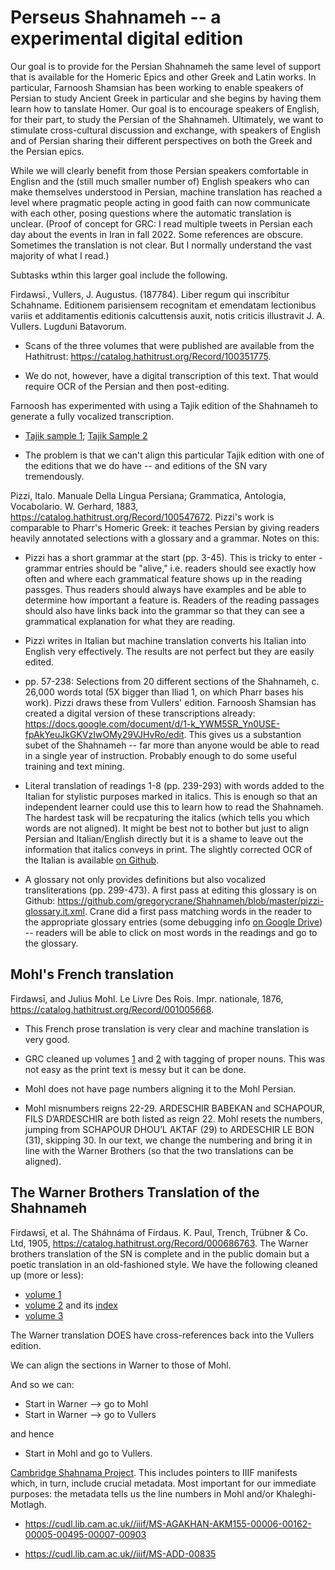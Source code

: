 # Perseus Shahnameh -- a experimental digital edition

Our goal is to provide for the Persian Shahnameh the same level of support that is available for the Homeric Epics and other Greek and Latin works. In particular, Farnoosh Shamsian has been working to enable speakers of Persian to study Ancient Greek in particular and she begins by having them learn how to tanslate Homer. Our goal is to encourage speakers of English, for their part, to study the Persian of the Shahnameh. Ultimately, we want to stimulate cross-cultural discussion and exchange, with speakers of English and of Persian sharing their different perspectives on both the Greek and the Persian epics. 

While we will clearly benefit from those Persian speakers comfortable in Englisn and the (still much smaller number of) English speakers who can make themselves understood in Persian, machine translation has reached a level where pragmatic people acting in good faith can now communicate with each other, posing questions where the automatic translation is unclear. (Proof of concept for GRC: I read multiple tweets in Persian each day about the events in Iran in fall 2022. Some references are obscure. Sometimes the translation is not clear. But I normally understand the vast majority of what I read.) 

Subtasks wthin this larger goal include the following.

Firdawsī., Vullers, J. Augustus. (187784). Liber regum qui inscribitur Schahname. Editionem parisiensem recognitam et emendatam lectionibus variis et additamentis editionis calcuttensis auxit, notis criticis illustravit J. A. Vullers. Lugduni Batavorum.

* Scans of the three volumes that were published are available from the Hathitrust: https://catalog.hathitrust.org/Record/100351775. 

* We do not, however, have a digital transcription of this text. That would require OCR of the Persian and then post-editing.

Farnoosh has experimented with using a Tajik edition of the Shahnameh to generate a fully vocalized transcription.

* [Tajik sample 1](https://github.com/gregorycrane/Shahnameh/blob/master/shahnameh-tajik-vol1.txt); [Tajik Sample 2](https://github.com/gregorycrane/Shahnameh/blob/master/shahnameh-tajik.txt)

* The problem is that we can't align this particular Tajik edition with one of the editions that we do have -- and editions of the SN vary tremendously.


Pizzi, Italo. Manuale Della Lingua Persiana; Grammatica, Antologia, Vocabolario. W. Gerhard, 1883, https://catalog.hathitrust.org/Record/100547672. Pizzi's work is comparable to Pharr's Homeric Greek: it teaches Persian by giving readers heavily annotated selections with a glossary and a grammar. Notes on this:

  * Pizzi has a short grammar at the start (pp. 3-45). This is tricky to enter - grammar entries should be "alive," i.e. readers should see exactly how often and where each grammatical feature shows up in the reading passges. Thus readers should always have examples and be able to determine how important a feature is. Readers of the reading passages should also have links back into the grammar so that they can see a grammatical explanation for what they are reading.

  * Pizzi writes in Italian but machine translation converts his Italian into English very effectively. The results are not perfect but they are easily edited. 

  * pp. 57-238: Selections from 20 different sections of the Shahnameh, c. 26,000 words total (5X bigger than Iliad 1, on which Pharr bases his work). Pizzi draws these from Vullers' edition. Farnoosh Shamsian has created a digital version of these transcriptions already: https://docs.google.com/document/d/1-k_YWM5SR_Yn0USE-fpAkYeuJkGKVzIwOMy29VJHvRo/edit. This gives us a substantion subet of the Shahnameh -- far more than anyone would be able to read in a single year of instruction. Probably enough to do some useful training and text mining.

  * Literal translation of readings 1-8 (pp. 239-293) with words added to the Italian for stylistic purposes marked in italics. This is enough so that an independent learner could use this to learn how to read the Shahnameh. The hardest task will be recpaturing the italics (which tells you which words are not aligned). It might be best not to bother but just to align Persian and Italian/English directly but it is a shame to leave out the information that italics conveys in print. The slightly corrected OCR of the Italian is available [on Github](https://github.com/gregorycrane/Shahnameh/blob/master/pizzi.littrans.txt).

  * A glossary not only provides definitions but also vocalized transliterations (pp. 299-473). A first pass at editing this glossary is on Github: https://github.com/gregorycrane/Shahnameh/blob/master/pizzi-glossary.it.xml. Crane did a first pass matching words in the reader to the appropriate glossary entries (some debugging info [on Google Drive](https://docs.google.com/spreadsheets/d/12Y0Icmzg7NO-zjFfV8_XuHfhGEgYlUHNizk19VRtKoM/edit#gid=0)) -- readers will be able to click on most words in the readings and go to the glossary.


## Mohl's French translation
Firdawsī, and Julius Mohl. Le Livre Des Rois. Impr. nationale, 1876, https://catalog.hathitrust.org/Record/001005668.


* This French prose translation is very clear and machine translation is very good.

* GRC cleaned up volumes [1](https://github.com/gregorycrane/Shahnameh/blob/master/shahnameh.mohl01.xml) and [2](https://github.com/gregorycrane/Shahnameh/blob/master/shahnameh.mohl02.xml) with tagging of proper nouns. This was not easy as the print text is messy but it can be done.

* Mohl does not have page numbers aligning it to the Mohl Persian. 

* Mohl misnumbers reigns 22-29. ARDESCHIR BABEKAN and SCHAPOUR, FILS D’ARDESCHIR are both listed as reign 22. Mohl resets the numbers, jumping from SCHAPOUR DHOU’L AKTAF (29) to ARDESCHIR LE BON (31), skipping 30. In our text, we change the numbering and bring it in line with the Warner Brothers (so that the two translations can be aligned).


## The Warner Brothers Translation of the Shahnameh
Firdawsī, et al. The Sháhnáma of Firdaus. K. Paul, Trench, Trübner & Co. Ltd, 1905, https://catalog.hathitrust.org/Record/000686763. The Warner brothers translation of the SN is complete and in the public domain but a poetic translation in an old-fashioned style. We have the following cleaned up (more or less):



* [volume 1](https://github.com/gregorycrane/Shahnameh/blob/master/shahnameh.warn01.xml)
* [volume 2](https://github.com/gregorycrane/Shahnameh/blob/master/shahnameh.warn02.xml) and its [index](https://github.com/gregorycrane/Shahnameh/blob/master/shahnameh-warn02-index.xml)
* [volume 3](https://github.com/gregorycrane/Shahnameh/blob/master/shahnameh.warn03.xml)

The Warner translation DOES have cross-references back into the Vullers edition. 

We can align the sections in Warner to those of Mohl.

And so we can:
* Start in Warner --> go to Mohl
* Start in Warner --> go to Vullers

and hence

* Start in Mohl and go to Vullers.

[Cambridge Shahnama Project](https://cudl.lib.cam.ac.uk/collections/shahnama/1). This includes pointers to IIIF manifests which, in turn, include crucial metadata. Most important for our immediate purposes: the metadata tells us the line numbers in Mohl and/or Khaleghi-Motlagh. 

* https://cudl.lib.cam.ac.uk//iiif/MS-AGAKHAN-AKM155-00006-00162-00005-00495-00007-00903 

* https://cudl.lib.cam.ac.uk//iiif/MS-ADD-00835 